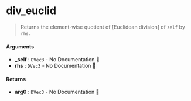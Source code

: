 # div\_euclid

>  Returns the element-wise quotient of [Euclidean division] of `self` by `rhs`.

#### Arguments

- **\_self** : `DVec3` \- No Documentation 🚧
- **rhs** : `DVec3` \- No Documentation 🚧

#### Returns

- **arg0** : `DVec3` \- No Documentation 🚧